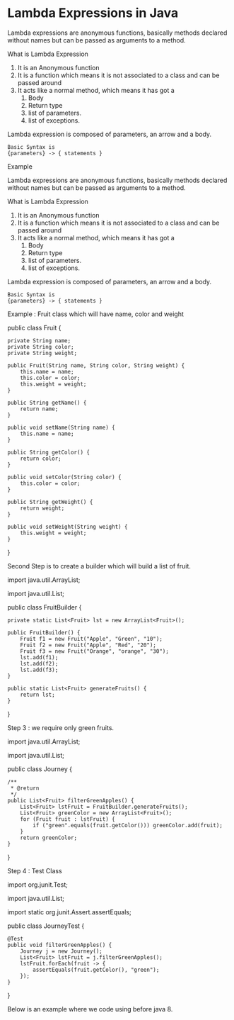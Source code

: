 # Lambda Expressions in Java

Lambda expressions are anonymous functions, basically methods declared without names but can be passed
as arguments to a method.

What is Lambda Expression

1. It is an Anonymous function
2. It is a function which means it is not associated to a class and can be passed around 
3. It acts like a normal method, which means it has got a
    1. Body 
    2. Return type
    3. list of parameters.
    4. list of exceptions.
    
Lambda expression is composed of 
    parameters, an arrow and a body.
    
    
    Basic Syntax is 
    {parameters} -> { statements }

Example

Lambda expressions are anonymous functions, basically methods declared without names but can be passed
as arguments to a method.

What is Lambda Expression

1. It is an Anonymous function
2. It is a function which means it is not associated to a class and can be passed around 
3. It acts like a normal method, which means it has got a
    1. Body 
    2. Return type
    3. list of parameters.
    4. list of exceptions.
    
Lambda expression is composed of 
    parameters, an arrow and a body.
    
    
    Basic Syntax is 
    {parameters} -> { statements }
    

Example : Fruit class which will have name, color and weight

public class Fruit {
    
    private String name;
    private String color;
    private String weight;

    public Fruit(String name, String color, String weight) {
        this.name = name;
        this.color = color;
        this.weight = weight;
    }

    public String getName() {
        return name;
    }

    public void setName(String name) {
        this.name = name;
    }

    public String getColor() {
        return color;
    }

    public void setColor(String color) {
        this.color = color;
    }

    public String getWeight() {
        return weight;
    }

    public void setWeight(String weight) {
        this.weight = weight;
    }
}

Second Step is to create a builder which will build a list of fruit.

import java.util.ArrayList;

import java.util.List;

public class FruitBuilder {

    private static List<Fruit> lst = new ArrayList<Fruit>();

    public FruitBuilder() {
        Fruit f1 = new Fruit("Apple", "Green", "10");
        Fruit f2 = new Fruit("Apple", "Red", "20");
        Fruit f3 = new Fruit("Orange", "orange", "30");
        lst.add(f1);
        lst.add(f2);
        lst.add(f3);
    }

    public static List<Fruit> generateFruits() {
        return lst;
    }
}

Step 3 : we require only green fruits. 

import java.util.ArrayList;

import java.util.List;

public class Journey {

    /**
     * @return
     */
    public List<Fruit> filterGreenApples() {
        List<Fruit> lstFruit = FruitBuilder.generateFruits();
        List<Fruit> greenColor = new ArrayList<Fruit>();
        for (Fruit fruit : lstFruit) {
            if ("green".equals(fruit.getColor())) greenColor.add(fruit);
        }
        return greenColor;
    }
}

Step 4 : Test Class

import org.junit.Test;

import java.util.List;

import static org.junit.Assert.assertEquals;


public class JourneyTest {

    @Test
    public void filterGreenApples() {
        Journey j = new Journey();
        List<Fruit> lstFruit = j.filterGreenApples();
        lstFruit.forEach(fruit -> {
            assertEquals(fruit.getColor(), "green");
        });
    }
}


Below is an example where we code using before java 8.


